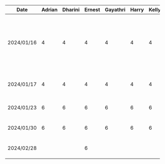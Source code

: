 | Date       | Adrian | Dharini | Ernest | Gayathri | Harry | Kelly | Task                                                                                         |
| ---------- | ------ | ------- | ------ | -------- | ----- | ----- | -------------------------------------------------------------------------------------------- |
| 2024/01/16 | 4      | 4       | 4      |    4     |    4  | 4     | brainstorm project topics, initial research to see if it is feasible, narrow down to 3 ideas |
| 2024/01/17 | 4      | 4       | 4      |     4    |     4 | 4     | decided on project topic and project discussion                                              |
| 2024/01/23 | 6      | 6       | 6      |      6   |      6| 6     | work on proposal presentation                                                                |
| 2024/01/30 | 6      | 6       | 6      |     6    |   6   | 6     | work on project proposal                                                                     |
| 2024/02/28 |        |         | 6      |          |       |       | setup MVVM file structure                                                                    |
